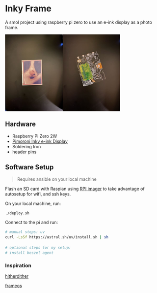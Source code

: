 # Inky Frame

A smol project using raspberry pi zero to use an e-ink display as a photo frame.

<div style="height: 250px; display: flex; flex-direction: row;">
    <img src="./img/2.jpeg" style="height: 250px;">
    <img src="./img/1.jpeg" style="height: 250px;">
</div>

## Hardware

- Raspberry Pi Zero 2W
- [Pimoroni Inky e-ink Display](https://shop.pimoroni.com/products/inky-impression-7-3?variant=40512683376723)
- Soldering Iron
- header pins

## Software Setup

> Requires ansible on your local machine

Flash an SD card with Raspian using [RPI imager](https://www.raspberrypi.com/software/) to take advantage of autosetup for wifi, and ssh keys.

On your local machine, run:

```bash
./deploy.sh
```

Connect to the pi and run:

```bash
# manual steps: uv
curl -LsSf https://astral.sh/uv/install.sh | sh

# optional steps for my setup:
# install beszel agent
```

### Inspiration

[hitherdither](https://github.com/hbldh/hitherdither?tab=readme-ov-file#id4)

[frameos](https://github.com/FrameOS/frameos/)
